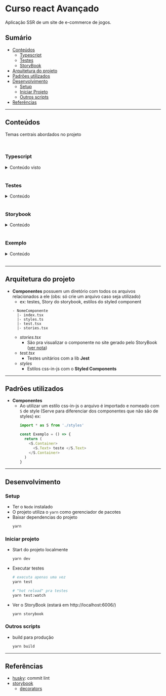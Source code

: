 # Curso react Avançado
Aplicação SSR de um site de e-commerce de jogos.

## Sumário
- [Conteúdos](#conteúdos)
  - [Typescript](#typescript)
  - [Testes](#testes)
  - [StoryBook](#storybook)
- [Arquitetura do projeto](#arquitetura-do-projeto)
- [Padrões utilizados](#padrões-utilizados)
- [Desenvolvimento](#desenvolvimento)
  - [Setup](#setup)
  - [Iniciar Projeto](#iniciar-projeto)
  - [Outros scripts](#outros-scripts)
- [Referências](#referências)

---

## Conteúdos
Temas centrais abordados no projeto

<br>

### Typescript

<details>
<summary>Conteúdo visto</summary>

- topico 1
---
</details>
<br>


### Testes

<details>
<summary>Conteúdo</summary>

#### jest

- lib responsável pelos testes
- `jest --bail`: faz os testes pararem no primeiro que der falha. Caso contrário ele continuaria todos os testes


#### testing-library

- lib reponsável por renderizar os componentes do React
---
</details>
<br>

### Storybook

<details>
<summary>Conteúdo</summary>

Esta lib auxilia na visualização dos componentes de forma individual ou juntas pois gera um site apenas com os componentes.

- uma **story** é o componente que será visualizado na página que a lib gera.
- os arquivos de config do storybook ficam no [.storybook](./.storybook/)
  - o arquivo `main.js` é onde fica a config principal (onde achar os arquivos de stories, etc)
    - o parametro `stories`, é quem diz onde estarão os stories que devem ser mostrados.
  - no arquivo `previews.js` ficam configs globais que cada storiy irá utilizar
    - o export do `decorator` serviu para **setar as estilizações globais do `Styled-Components`**, com isso toda story irá consguir pegar os estilos globais.
- **addons** (extensões), eles auxiliam no desenvolvimento, destaca-se o `addon-essentials` que veio na versão 6.0 do storyBook, com ele fica mais fácil manusear os componentes no site gerado. ex: setar parametros, funcionalidades extras pra visualizar diferentes fluxos, etc.

<br>

- no script que executa o storybook foi adicionado o `-s ./public`, ele serve pra que o site do storyBook consiga pegar as imagens
  ``` bash
    npx start-storybook -s ./public -p 6006
  ```

## Sobre o Story (componentes que aparecem no site gerado)
Nele que fazemos a renderização do componente, podemos:

- setar parametros iniciais pro componente
- criar diferentes versões de layout

---
</details>
<br>

### Exemplo

<details>
<summary>Conteúdo</summary>

- topico 1
---
</details>
<br>

---

## Arquitetura do projeto

- **Componentes** possuem um diretório com todos os arquivos relacionados a ele (obs: só crie um arquivo caso seja utilizado)
  - ex: testes, Story do storybook, estilos do styled component
  ```
  - NomeComponente
    |- index.tsx
    |- styles.ts
    |- test.tsx
    |- stories.tsx
  ```
  - _stories.tsx_
    - São pra visualizar o componente no site gerado pelo StoryBook ([ver nota](#storybook))
  - _test.tsx_
    - Testes unitários com a lib **Jest**
  - _styles_
    - Estilos css-in-js com o **Styled Components**

---

## Padrões utilizados

- **Componentes**
  - Ao utilizar um estilo css-in-js o arquivo é importado e nomeado com `S` de style (Serve para diferenciar dos componentes que não são de styles) ex:
    ```TypeScript
    import * as S from './styles'

    const Exemplo = () => {
      return (
        <S.Container>
          <S.Text> teste </S.Text>
        </S.Container>
      )
    }
    ```

---

## Desenvolvimento

### Setup

- Ter o `Node` instalado
- O projeto utiliza o `yarn` como gerenciador de pacotes
- Baixar dependencias do projeto
  ```bash
  yarn
  ```

### Iniciar projeto
- Start do projeto localmente
  ```bash
  yarn dev
  ```

- Executar testes
  ```bash
  # executa apenas uma vez
  yarn test

  # "hot reload" pra testes
  yarn test:watch
  ```

- Ver o StoryBook (estará em http://localhost:6006/)
  ```bash
  yarn storybook
  ```

### Outros scripts
- build para produção
  ```bash
  yarn build
  ```
---

## Referências

- [husky](https://typicode.github.io/husky/#/): commit lint
- [storybook](https://storybook.js.org/docs/react/get-started/introduction)
  - [decorators](https://storybook.js.org/docs/react/writing-stories/decorators#gatsby-focus-wrapper)
